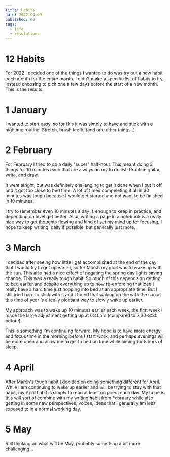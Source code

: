 ```yaml
---
title: Habits
date: 2022-04-09
published: no
tags:
  - life
  - resolutions
---
```


# 12 Habits

For 2022 I decided one of the things I wanted to do was try out a new habit each
month for the entire month. I didn't make a specific list of habits to try,
instead choosing to pick one a few days before the start of a new month. This is
the results.

# 1 January

I wanted to start easy, so for this it was simply to have and stick with a
nightime routine. Stretch, brush teeth, (and one other things..)

# 2 February

For February I tried to do a daily "super" half-hour. This meant doing 3 things
for 10 minutes each that are always on my to do list: Practice guitar, write,
and draw.

It went alright, but was definitely challenging to get it done when I put it off
and it got too close to bed time. A lot of times compeleting it all in 30
minutes was tough because I would get started and not want to be finished in 10
minutes.

I try to remember even 10 minutes a day is enough to keep in practice, and
depending on level get better. Also, writing a page in a notebook is a really
nice way to get thoughts flowing and kind of set my mind up for focusing, I hope
to keep writing, daily if possible, but generally just more.

# 3 March

I decided after seeing how little I get accomplished at the end of the day that
I would try to get up earlier, so for March my goal was to wake up with the sun.
This also had a nice effect of negating the spring day lights saving change.
This was a really tough habit. So much of this depends on getting to bed earlier
and despite everything up to now re-enforcing that idea I really have a hard
time just hopping into bed at an appropriate time. But I still tried hard to
stick with it and I found that waking up the with the sun at this time of year
is a really pleasant way to slowly wake up earlier.

My approach was to wake up 10 minutes earlier each week, the first week I made
the large adjustment getting up at 6:40am (compared to 7:30-8:30 before).

This is something I'm continuing forward. My hope is to have more energy and
focus time in the morning before I start work, and perhaps evenings will be more
open and allow me to get to bed on time while aiming for 8.5hrs of sleep.

# 4 April

After March's tough habit I decided on doing something different for April.
While I am continuing to wake up earlier and will be trying to stay with that
habit, my April habit is simply to read at least on poem each day. My hope is
this will sort of combine with my writing habit from February while also getting
in some new perspectives, voices, ideas that I generally am less exposed to in a
normal working day.

# 5 May

Still thinking on what will be May, probably something a bit more challenging...
